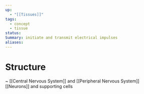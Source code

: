 ```yaml
---
up:
  - "[[Tissues]]"
tags:
  - concept
  - tissue
status: 
Summary: initiate and transmit electrical impulses
aliases:
---
```

# Structure
~
[[Central Nervous System]] and [[Peripheral Nervous System]]
[[Neurons]] and supporting cells
<!--SR:!2025-03-13,3,250-->